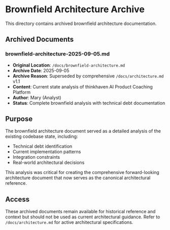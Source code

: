 # Brownfield Architecture Archive

This directory contains archived brownfield architecture documentation.

## Archived Documents

### brownfield-architecture-2025-09-05.md
- **Original Location**: `/docs/brownfield-architecture.md`
- **Archive Date**: 2025-09-05
- **Archive Reason**: Superseded by comprehensive `/docs/architecture.md` v1.1
- **Content**: Current state analysis of thinkhaven AI Product Coaching Platform
- **Author**: Mary (Analyst)
- **Status**: Complete brownfield analysis with technical debt documentation

## Purpose

The brownfield architecture document served as a detailed analysis of the existing codebase state, including:
- Technical debt identification
- Current implementation patterns
- Integration constraints
- Real-world architectural decisions

This analysis was critical for creating the comprehensive forward-looking architecture document that now serves as the canonical architectural reference.

## Access

These archived documents remain available for historical reference and context but should not be used as current architectural guidance. Refer to `/docs/architecture.md` for active architectural specifications.
